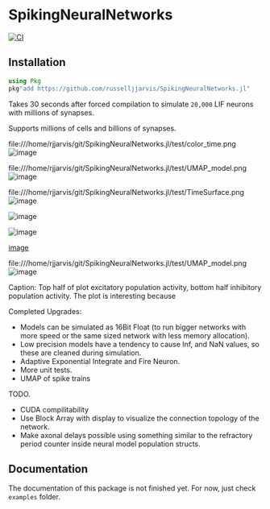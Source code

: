 # SpikingNeuralNetworks

[![CI](https://github.com/russelljjarvis/SpikingNeuralNetworks.jl/actions/workflows/ci.yml/badge.svg)](https://github.com/russelljjarvis/SpikingNeuralNetworks.jl/actions/workflows/ci.yml)

## Installation

```julia
using Pkg
pkg"add https://github.com/russelljjarvis/SpikingNeuralNetworks.jl"
```

Takes 30 seconds after forced compilation to simulate `20,000` LIF neurons with millions of synapses.

Supports millions of cells and billions of synapses.

file:///home/rjjarvis/git/SpikingNeuralNetworks.jl/test/color_time.png![image](https://user-images.githubusercontent.com/7786645/228764232-b6818524-ea31-461f-913d-5e50196a2a6f.png)


file:///home/rjjarvis/git/SpikingNeuralNetworks.jl/test/UMAP_model.png![image](https://user-images.githubusercontent.com/7786645/228764191-10262134-8602-4c7c-81ae-57e0c7ca871c.png)

file:///home/rjjarvis/git/SpikingNeuralNetworks.jl/test/TimeSurface.png![image](https://user-images.githubusercontent.com/7786645/228764258-4da67dfe-1e8b-4a30-97eb-724a9e7dd683.png)


![image](https://user-images.githubusercontent.com/7786645/227809077-b7b19bf0-cffc-493f-9d28-2034d1bdf038.png)



![image](https://user-images.githubusercontent.com/7786645/227809116-d7180fbd-e937-4bdb-bb0d-77645c1eb284.png)

[image](https://user-images.githubusercontent.com/7786645/228695786-d496ce45-8df2-401f-a72c-ec48b8281d83.png)

file:///home/rjjarvis/git/SpikingNeuralNetworks.jl/test/UMAP_model.png![image](https://user-images.githubusercontent.com/7786645/228714243-3adb5de9-6482-420e-b2c5-17a1970ba38a.png)


Caption: Top half of plot excitatory population activity, bottom half inhibitory population activity. The plot is interesting because 

Completed Upgrades:

* Models can be simulated as 16Bit Float (to run bigger networks with more speed or the same sized network with less memory allocation).
*   Low precision models have a tendency to cause Inf, and NaN values, so these are cleaned during simulation.
* Adaptive Exponential Integrate and Fire Neuron.
* More unit tests.
* UMAP of spike trains

TODO.
* CUDA compilitability
* Use Block Array with display to visualize the connection topology of the network.
* Make axonal delays possible using something similar to the refractory period counter inside neural model population structs.

## Documentation

The documentation of this package is not finished yet. For now, just check `examples` folder.
